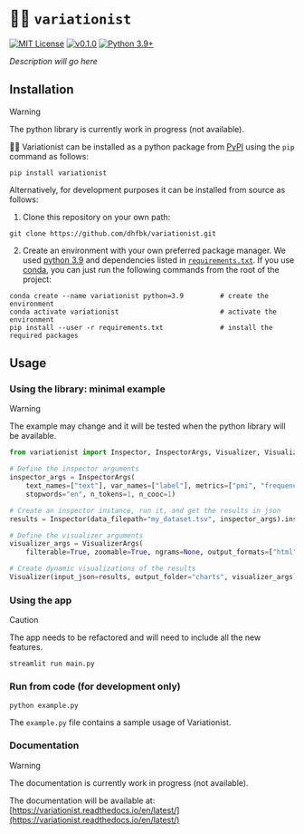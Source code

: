 # 🕵️‍♀️ `variationist`

[![MIT License](https://img.shields.io/badge/License-MIT-green.svg)](LICENSE)
[![v0.1.0](https://img.shields.io/badge/pypi-v0.1.0-orange)](https://pypi.org/project/variationist/0.1.0/)
[![Python 3.9+](https://img.shields.io/badge/python-3.9+-blue)](#)

*Description will go here*


## Installation

> [!WARNING]
> The python library is currently work in progress (not available).

🕵️‍♀️ Variationist can be installed as a python package from [PyPI](https://pypi.org/) using the `pip` command as follows:

```
pip install variationist
```

Alternatively, for development purposes it can be installed from source as follows:

1) Clone this repository on your own path:
```
git clone https://github.com/dhfbk/variationist.git
```

2) Create an environment with your own preferred package manager. We used [python 3.9](https://www.python.org/downloads/release/python-390/) and dependencies listed in [`requirements.txt`](requirements.txt). If you use [conda](https://docs.conda.io/en/latest/), you can just run the following commands from the root of the project:

```
conda create --name variationist python=3.9         # create the environment
conda activate variationist                         # activate the environment
pip install --user -r requirements.txt              # install the required packages
```


## Usage

### Using the library: minimal example

> [!WARNING]
> The example may change and it will be tested when the python library will be available.

```python
from variationist import Inspector, InspectorArgs, Visualizer, VisualizerArgs

# Define the inspector arguments
inspector_args = InspectorArgs(
	text_names=["text"], var_names=["label"], metrics=["pmi", "frequency"],
	stopwords="en", n_tokens=1, n_cooc=1)

# Create an inspector instance, run it, and get the results in json
results = Inspector(data_filepath="my_dataset.tsv", inspector_args).inspect()

# Define the visualizer arguments
visualizer_args = VisualizerArgs(
	filterable=True, zoomable=True, ngrams=None, output_formats=["html", "png"])

# Create dynamic visualizations of the results
Visualizer(input_json=results, output_folder="charts", visualizer_args).visualize()
```

### Using the app

> [!CAUTION]
> The app needs to be refactored and will need to include all the new features.

```
streamlit run main.py
```

### Run from code (for development only)

```
python example.py
```
The `example.py` file contains a sample usage of Variationist. 


### Documentation

> [!WARNING]
> The documentation is currently work in progress (not available).

The documentation will be available at: [https://variationist.readthedocs.io/en/latest/](https://variationist.readthedocs.io/en/latest/)
